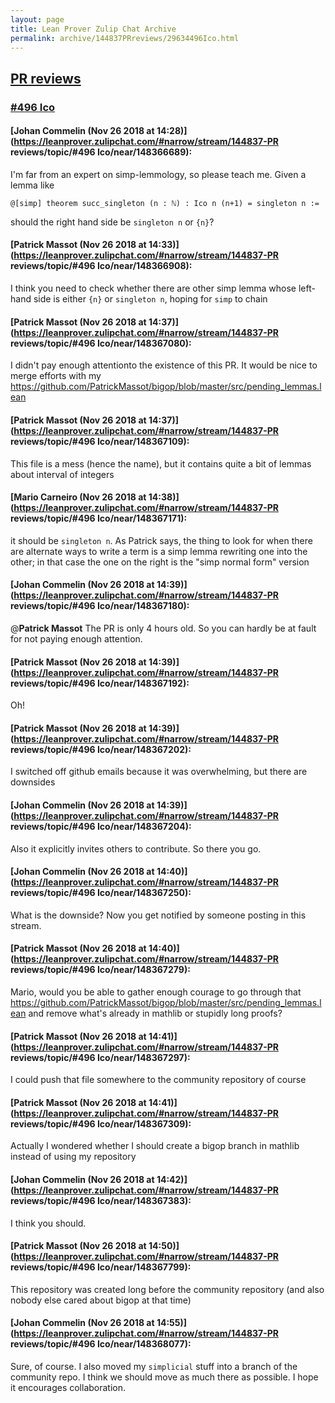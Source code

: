 ```yaml
---
layout: page
title: Lean Prover Zulip Chat Archive 
permalink: archive/144837PRreviews/29634496Ico.html
---
```


## [PR reviews](index.html)
### [#496 Ico](29634496Ico.html)

#### [Johan Commelin (Nov 26 2018 at 14:28)](https://leanprover.zulipchat.com/#narrow/stream/144837-PR reviews/topic/#496 Ico/near/148366689):
I'm far from an expert on simp-lemmology, so please teach me. Given a lemma like
```
@[simp] theorem succ_singleton (n : ℕ) : Ico n (n+1) = singleton n :=
```
should the right hand side be `singleton n` or `{n}`?

#### [Patrick Massot (Nov 26 2018 at 14:33)](https://leanprover.zulipchat.com/#narrow/stream/144837-PR reviews/topic/#496 Ico/near/148366908):
I think you need to check whether there are other simp lemma whose left-hand side is either `{n}` or `singleton n`, hoping for `simp` to chain

#### [Patrick Massot (Nov 26 2018 at 14:37)](https://leanprover.zulipchat.com/#narrow/stream/144837-PR reviews/topic/#496 Ico/near/148367080):
I didn't pay enough attentionto the existence of this PR. It would be nice to merge efforts with my https://github.com/PatrickMassot/bigop/blob/master/src/pending_lemmas.lean

#### [Patrick Massot (Nov 26 2018 at 14:37)](https://leanprover.zulipchat.com/#narrow/stream/144837-PR reviews/topic/#496 Ico/near/148367109):
This file is a mess (hence the name), but it contains quite a bit of lemmas about interval of integers

#### [Mario Carneiro (Nov 26 2018 at 14:38)](https://leanprover.zulipchat.com/#narrow/stream/144837-PR reviews/topic/#496 Ico/near/148367171):
it should be `singleton n`. As Patrick says, the thing to look for when there are alternate ways to write a term is a simp lemma rewriting one into the other; in that case the one on the right is the "simp normal form" version

#### [Johan Commelin (Nov 26 2018 at 14:39)](https://leanprover.zulipchat.com/#narrow/stream/144837-PR reviews/topic/#496 Ico/near/148367180):
@**Patrick Massot** The PR is only 4 hours old. So you can hardly be at fault for not paying enough attention.

#### [Patrick Massot (Nov 26 2018 at 14:39)](https://leanprover.zulipchat.com/#narrow/stream/144837-PR reviews/topic/#496 Ico/near/148367192):
Oh!

#### [Patrick Massot (Nov 26 2018 at 14:39)](https://leanprover.zulipchat.com/#narrow/stream/144837-PR reviews/topic/#496 Ico/near/148367202):
I switched off github emails because it was overwhelming, but there are downsides

#### [Johan Commelin (Nov 26 2018 at 14:39)](https://leanprover.zulipchat.com/#narrow/stream/144837-PR reviews/topic/#496 Ico/near/148367204):
Also it explicitly invites others to contribute. So there you go.

#### [Johan Commelin (Nov 26 2018 at 14:40)](https://leanprover.zulipchat.com/#narrow/stream/144837-PR reviews/topic/#496 Ico/near/148367250):
What is the downside? Now you get notified by someone posting in this stream.

#### [Patrick Massot (Nov 26 2018 at 14:40)](https://leanprover.zulipchat.com/#narrow/stream/144837-PR reviews/topic/#496 Ico/near/148367279):
Mario, would you be able to gather enough courage to go through that https://github.com/PatrickMassot/bigop/blob/master/src/pending_lemmas.lean and remove what's already in mathlib or stupidly long proofs?

#### [Patrick Massot (Nov 26 2018 at 14:41)](https://leanprover.zulipchat.com/#narrow/stream/144837-PR reviews/topic/#496 Ico/near/148367297):
I could push that file somewhere to the community repository of course

#### [Patrick Massot (Nov 26 2018 at 14:41)](https://leanprover.zulipchat.com/#narrow/stream/144837-PR reviews/topic/#496 Ico/near/148367309):
Actually I wondered whether I should create a bigop branch in mathlib instead of using my repository

#### [Johan Commelin (Nov 26 2018 at 14:42)](https://leanprover.zulipchat.com/#narrow/stream/144837-PR reviews/topic/#496 Ico/near/148367383):
I think you should.

#### [Patrick Massot (Nov 26 2018 at 14:50)](https://leanprover.zulipchat.com/#narrow/stream/144837-PR reviews/topic/#496 Ico/near/148367799):
This repository was created long before the community repository (and also nobody else cared about bigop at that time)

#### [Johan Commelin (Nov 26 2018 at 14:55)](https://leanprover.zulipchat.com/#narrow/stream/144837-PR reviews/topic/#496 Ico/near/148368077):
Sure, of course. I also moved my `simplicial` stuff into a branch of the community repo. I think we should move as much there as possible. I hope it encourages collaboration.

